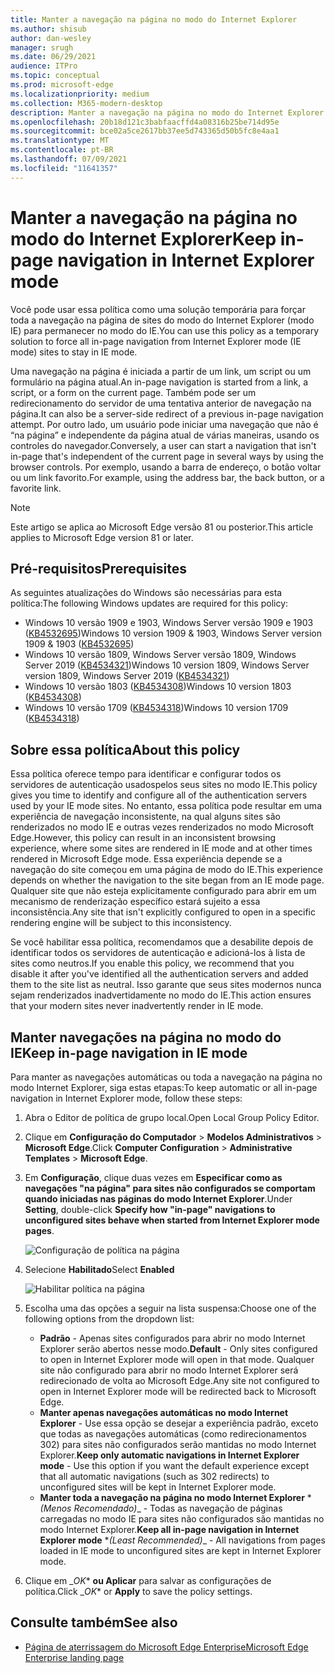 ```yaml
---
title: Manter a navegação na página no modo do Internet Explorer
ms.author: shisub
author: dan-wesley
manager: srugh
ms.date: 06/29/2021
audience: ITPro
ms.topic: conceptual
ms.prod: microsoft-edge
ms.localizationpriority: medium
ms.collection: M365-modern-desktop
description: Manter a navegação na página no modo do Internet Explorer
ms.openlocfilehash: 20b18d121c3babfaacffd4a08316b25be714d95e
ms.sourcegitcommit: bce02a5ce2617bb37ee5d743365d50b5fc8e4aa1
ms.translationtype: MT
ms.contentlocale: pt-BR
ms.lasthandoff: 07/09/2021
ms.locfileid: "11641357"
---
```

# <a name="keep-in-page-navigation-in-internet-explorer-mode"></a><span data-ttu-id="bd7f0-103">Manter a navegação na página no modo do Internet Explorer</span><span class="sxs-lookup"><span data-stu-id="bd7f0-103">Keep in-page navigation in Internet Explorer mode</span></span>

<span data-ttu-id="bd7f0-104">Você pode usar essa política como uma solução temporária para forçar toda a navegação na página de sites do modo do Internet Explorer (modo IE) para permanecer no modo do IE.</span><span class="sxs-lookup"><span data-stu-id="bd7f0-104">You can use this policy as a temporary solution to force all in-page navigation from Internet Explorer mode (IE mode) sites to stay in IE mode.</span></span>

<span data-ttu-id="bd7f0-105">Uma navegação na página é iniciada a partir de um link, um script ou um formulário na página atual.</span><span class="sxs-lookup"><span data-stu-id="bd7f0-105">An in-page navigation is started from a link, a script, or a form on the current page.</span></span> <span data-ttu-id="bd7f0-106">Também pode ser um redirecionamento do servidor de uma tentativa anterior de navegação na página.</span><span class="sxs-lookup"><span data-stu-id="bd7f0-106">It can also be a server-side redirect of a previous in-page navigation attempt.</span></span> <span data-ttu-id="bd7f0-107">Por outro lado, um usuário pode iniciar uma navegação que não é “na página” e independente da página atual de várias maneiras, usando os controles do navegador.</span><span class="sxs-lookup"><span data-stu-id="bd7f0-107">Conversely, a user can start a navigation that isn't in-page that's independent of the current page in several ways by using the browser controls.</span></span> <span data-ttu-id="bd7f0-108">Por exemplo, usando a barra de endereço, o botão voltar ou um link favorito.</span><span class="sxs-lookup"><span data-stu-id="bd7f0-108">For example, using the address bar, the back button, or a favorite link.</span></span>

>[!NOTE]
><span data-ttu-id="bd7f0-109">Este artigo se aplica ao Microsoft Edge versão 81 ou posterior.</span><span class="sxs-lookup"><span data-stu-id="bd7f0-109">This article applies to Microsoft Edge version 81 or later.</span></span>

## <a name="prerequisites"></a><span data-ttu-id="bd7f0-110">Pré-requisitos</span><span class="sxs-lookup"><span data-stu-id="bd7f0-110">Prerequisites</span></span>

<span data-ttu-id="bd7f0-111">As seguintes atualizações do Windows são necessárias para esta política:</span><span class="sxs-lookup"><span data-stu-id="bd7f0-111">The following Windows updates are required for this policy:</span></span>

- <span data-ttu-id="bd7f0-112">Windows 10 versão 1909 e 1903, Windows Server versão 1909 e 1903 ([KB4532695](https://support.microsoft.com/help/4532695))</span><span class="sxs-lookup"><span data-stu-id="bd7f0-112">Windows 10 version 1909 & 1903, Windows Server version 1909 & 1903  ([KB4532695](https://support.microsoft.com/help/4532695))</span></span>
- <span data-ttu-id="bd7f0-113">Windows 10 versão 1809, Windows Server versão 1809, Windows Server 2019 ([KB4534321](https://support.microsoft.com/help/4534321))</span><span class="sxs-lookup"><span data-stu-id="bd7f0-113">Windows 10 version 1809, Windows Server version 1809, Windows Server 2019 ([KB4534321](https://support.microsoft.com/help/4534321))</span></span>
- <span data-ttu-id="bd7f0-114">Windows 10 versão 1803 ([KB4534308](https://support.microsoft.com/help/4534308))</span><span class="sxs-lookup"><span data-stu-id="bd7f0-114">Windows 10 version 1803 ([KB4534308](https://support.microsoft.com/help/4534308))</span></span>
- <span data-ttu-id="bd7f0-115">Windows 10 versão 1709 ([KB4534318](https://support.microsoft.com/help/4534318))</span><span class="sxs-lookup"><span data-stu-id="bd7f0-115">Windows 10 version 1709 ([KB4534318](https://support.microsoft.com/help/4534318))</span></span>


## <a name="about-this-policy"></a><span data-ttu-id="bd7f0-116">Sobre essa política</span><span class="sxs-lookup"><span data-stu-id="bd7f0-116">About this policy</span></span>

<span data-ttu-id="bd7f0-117">Essa política oferece tempo para identificar e configurar todos os servidores de autenticação usados ​​pelos seus sites no modo IE.</span><span class="sxs-lookup"><span data-stu-id="bd7f0-117">This policy gives you time to identify and configure all of the authentication servers used by your IE mode sites.</span></span> <span data-ttu-id="bd7f0-118">No entanto, essa política pode resultar em uma experiência de navegação inconsistente, na qual alguns sites são renderizados no modo IE e outras vezes renderizados no modo Microsoft Edge.</span><span class="sxs-lookup"><span data-stu-id="bd7f0-118">However, this policy can result in an inconsistent browsing experience, where some sites are rendered in IE mode and at other times rendered in Microsoft Edge mode.</span></span> <span data-ttu-id="bd7f0-119">Essa experiência depende se a navegação do site começou em uma página de modo do IE.</span><span class="sxs-lookup"><span data-stu-id="bd7f0-119">This experience depends on whether the navigation to the site began from an IE mode page.</span></span> <span data-ttu-id="bd7f0-120">Qualquer site que não esteja explicitamente configurado para abrir em um mecanismo de renderização específico estará sujeito a essa inconsistência.</span><span class="sxs-lookup"><span data-stu-id="bd7f0-120">Any site that isn't explicitly configured to open in a specific rendering engine will be subject to this inconsistency.</span></span>

<span data-ttu-id="bd7f0-121">Se você habilitar essa política, recomendamos que a desabilite depois de identificar todos os servidores de autenticação e adicioná-los à lista de sites como neutros.</span><span class="sxs-lookup"><span data-stu-id="bd7f0-121">If you enable this policy, we recommend that you disable it after you've identified all the authentication servers and added them to the site list as neutral.</span></span> <span data-ttu-id="bd7f0-122">Isso garante que seus sites modernos nunca sejam renderizados inadvertidamente no modo do IE.</span><span class="sxs-lookup"><span data-stu-id="bd7f0-122">This action ensures that your modern sites never inadvertently render in IE mode.</span></span>

## <a name="keep-in-page-navigation-in-ie-mode"></a><span data-ttu-id="bd7f0-123">Manter navegações na página no modo do IE</span><span class="sxs-lookup"><span data-stu-id="bd7f0-123">Keep in-page navigation in IE mode</span></span>

<span data-ttu-id="bd7f0-124">Para manter as navegações automáticas ou toda a navegação na página no modo Internet Explorer, siga estas etapas:</span><span class="sxs-lookup"><span data-stu-id="bd7f0-124">To keep automatic or all in-page navigation in Internet Explorer mode, follow these steps:</span></span>

1. <span data-ttu-id="bd7f0-125">Abra o Editor de política de grupo local.</span><span class="sxs-lookup"><span data-stu-id="bd7f0-125">Open Local Group Policy Editor.</span></span>
2. <span data-ttu-id="bd7f0-126">Clique em **Configuração do Computador** > **Modelos Administrativos** > **Microsoft Edge**.</span><span class="sxs-lookup"><span data-stu-id="bd7f0-126">Click **Computer Configuration** > **Administrative Templates** > **Microsoft Edge**.</span></span>
3. <span data-ttu-id="bd7f0-127">Em **Configuração**, clique duas vezes em **Especificar como as navegações "na página" para sites não configurados se comportam quando iniciadas nas páginas do modo Internet Explorer**.</span><span class="sxs-lookup"><span data-stu-id="bd7f0-127">Under **Setting**, double-click **Specify how "in-page" navigations to unconfigured sites behave when started from Internet Explorer mode pages**.</span></span>

   ![Configuração de política na página](media/edge-learnmore-inpage-nav/learnmore-in-page-nav-settings.png)

4. <span data-ttu-id="bd7f0-129">Selecione **Habilitado**</span><span class="sxs-lookup"><span data-stu-id="bd7f0-129">Select **Enabled**</span></span> 

   ![Habilitar política na página](media/edge-learnmore-inpage-nav/learnmore-in-page-nav-enable.png)

5. <span data-ttu-id="bd7f0-131">Escolha uma das opções a seguir na lista suspensa:</span><span class="sxs-lookup"><span data-stu-id="bd7f0-131">Choose one of the following options from the dropdown list:</span></span>

   - <span data-ttu-id="bd7f0-132">**Padrão** - Apenas sites configurados para abrir no modo Internet Explorer serão abertos nesse modo.</span><span class="sxs-lookup"><span data-stu-id="bd7f0-132">**Default** - Only sites configured to open in Internet Explorer mode will open in that mode.</span></span> <span data-ttu-id="bd7f0-133">Qualquer site não configurado para abrir no modo Internet Explorer será redirecionado de volta ao Microsoft Edge.</span><span class="sxs-lookup"><span data-stu-id="bd7f0-133">Any site not configured to open in Internet Explorer mode will be redirected back to Microsoft Edge.</span></span>
   - <span data-ttu-id="bd7f0-134">**Manter apenas navegações automáticas no modo Internet Explorer** - Use essa opção se desejar a experiência padrão, exceto que todas as navegações automáticas (como redirecionamentos 302) para sites não configurados serão mantidas no modo Internet Explorer.</span><span class="sxs-lookup"><span data-stu-id="bd7f0-134">**Keep only automatic navigations in Internet Explorer mode** - Use this option if you want the default experience except that all automatic navigations (such as 302 redirects) to unconfigured sites will be kept in Internet Explorer mode.</span></span>
   - <span data-ttu-id="bd7f0-135">**Manter toda a navegação na página no modo Internet Explorer**  \* *_(Menos Recomendado)_*_ - Todas as navegação de páginas carregadas no modo IE para sites não configurados são mantidas no modo Internet Explorer.</span><span class="sxs-lookup"><span data-stu-id="bd7f0-135">**Keep all in-page navigation in Internet Explorer mode** \**_(Least Recommended)_*_ - All navigations from pages loaded in IE mode to unconfigured sites are kept in Internet Explorer mode.</span></span>

6. <span data-ttu-id="bd7f0-136">Clique em _*OK*\* **ou Aplicar** para salvar as configurações de política.</span><span class="sxs-lookup"><span data-stu-id="bd7f0-136">Click _*OK*\* or **Apply** to save the policy settings.</span></span>

## <a name="see-also"></a><span data-ttu-id="bd7f0-137">Consulte também</span><span class="sxs-lookup"><span data-stu-id="bd7f0-137">See also</span></span>

- [<span data-ttu-id="bd7f0-138">Página de aterrissagem do Microsoft Edge Enterprise</span><span class="sxs-lookup"><span data-stu-id="bd7f0-138">Microsoft Edge Enterprise landing page</span></span>](https://aka.ms/EdgeEnterprise)
